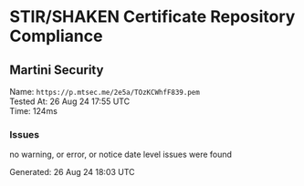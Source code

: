 # STIR/SHAKEN Certificate Repository Compliance

## Martini Security

Name: `https://p.mtsec.me/2e5a/TOzKCWhfF839.pem`\
Tested At: 26 Aug 24 17:55 UTC\
Time: 124ms

### Issues

no warning, or error, or notice date level issues were found

Generated: 26 Aug 24 18:03 UTC